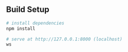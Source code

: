 ## Build Setup

``` bash
# install dependencies
npm install

# serve at http://127.0.0.1:8000 (localhost)
ws
